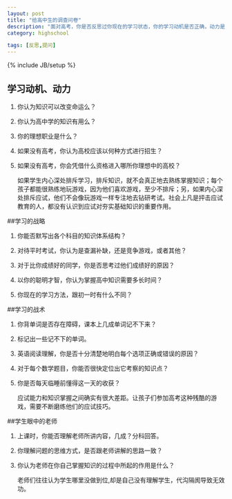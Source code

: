 ```yaml
---
layout: post
title: "给高中生的调查问卷"
description: "面对高考，你是否反思过你现在的学习状态，你的学习动机是否正确，动力是否足够，学习的战略战术是否适合自己"
category: highschool

tags: [反思,提问]
---
```

{% include JB/setup %}

## 学习动机、动力
1. 你认为知识可以改变命运么？

2. 你认为高中学的知识有用么？

3. 你的理想职业是什么？     
     
4. 如果没有高考，你认为高校应该以何种方式进行招生？

5. 如果没有高考，你会凭借什么资格进入哪所你理想中的高校？

	如果学生内心深处排斥学习，排斥知识，就不会真正地去熟练掌握知识；每个孩子都能很熟练地玩游戏，因为他们喜欢游戏，至少不排斥；另，如果内心深处排斥应试，他们不会像玩游戏一样专注地去钻研考试。社会上凡是抨击应试教育的人，都没有认识到应试对夯实基础知识的重要作用。
 
##学习的战略
1. 你能否默写出各个科目的知识体系结构？

2. 对待平时考试，你认为是查漏补缺，还是竞争游戏，或者其他？

3. 对于比你成绩好的同学，你是否思考过他们成绩好的原因？

4. 以你的聪明才智，你认为掌握高中知识需要多长时间？

5. 你现在的学习方法，跟初一时有什么不同？


##学习的战术
1. 你背单词是否存在障碍，课本上几成单词记不下来？

2. 标记出一些记不下的单词。

3. 英语阅读理解，你是否十分清楚地明白每个选项正确或错误的原因？

4. 对于每个数学题目，你能否很快定位出它考察的知识点？

5. 你是否每天临睡前懂得这一天的收获？

	应试能力和知识掌握之间确实有很大差距。让孩子们参加高考这种残酷的游戏，需要不断磨练他们的应试技巧。

##学生眼中的老师
1. 上课时，你能否理解老师所讲内容，几成？分科回答。

2. 你理解问题的思维方式，是否跟老师讲解的思路一致？

3. 你认为老师在你自己掌握知识的过程中所起的作用是什么？ 

	老师们往往认为学生哪里没做到位,却是自己没有理解学生，代沟隔阂导致无效功。
